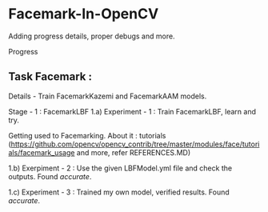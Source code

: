 # Facemark-In-OpenCV

Adding progress details, proper debugs and more.

Progress
## Task Facemark :

Details - Train FacemarkKazemi and FacemarkAAM models.

Stage - 1 : FacemarkLBF
1.a) Experiment - 1 : Train FacemarkLBF, learn and try.

Getting used to Facemarking. About it : tutorials (https://github.com/opencv/opencv_contrib/tree/master/modules/face/tutorials/facemark_usage and more, refer REFERENCES.MD)

1.b) Exerpiment - 2 : Use the given LBFModel.yml file and check the outputs. Found *accurate*. 

1.c) Experiment - 3 : Trained my own model, verified results. Found *accurate*.
